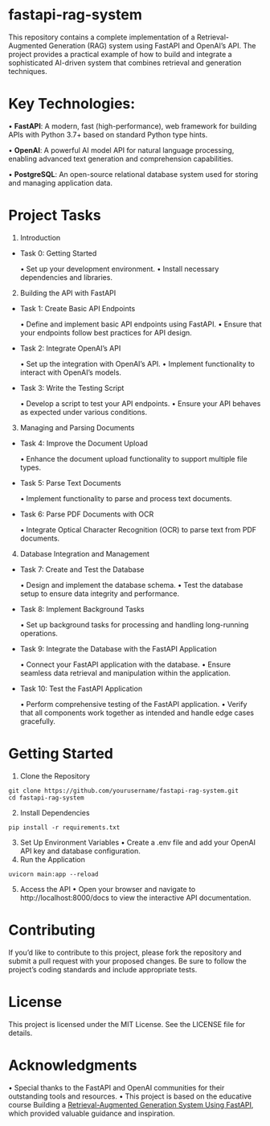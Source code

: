 # fastapi-rag-system
This repository contains a complete implementation of a Retrieval-Augmented Generation (RAG) system using FastAPI and OpenAI’s API. The project provides a practical example of how to build and integrate a sophisticated AI-driven system that combines retrieval and generation techniques.

# Key Technologies:

•	**FastAPI**: A modern, fast (high-performance), web framework for building APIs with Python 3.7+ based on standard Python type hints.

•	**OpenAI**: A powerful AI model API for natural language processing, enabling advanced text generation and comprehension capabilities.

•	**PostgreSQL**: An open-source relational database system used for storing and managing application data.

# Project Tasks

1. Introduction

- Task 0: Getting Started

	•	Set up your development environment.
	•	Install necessary dependencies and libraries.

2. Building the API with FastAPI

- Task 1: Create Basic API Endpoints

	•	Define and implement basic API endpoints using FastAPI.
	•	Ensure that your endpoints follow best practices for API design.

- Task 2: Integrate OpenAI’s API

	•	Set up the integration with OpenAI’s API.
	•	Implement functionality to interact with OpenAI’s models.

- Task 3: Write the Testing Script

	•	Develop a script to test your API endpoints.
	•	Ensure your API behaves as expected under various conditions.

3. Managing and Parsing Documents

- Task 4: Improve the Document Upload

	•	Enhance the document upload functionality to support multiple file types.

- Task 5: Parse Text Documents

	•	Implement functionality to parse and process text documents.

- Task 6: Parse PDF Documents with OCR

	•	Integrate Optical Character Recognition (OCR) to parse text from PDF documents.

4. Database Integration and Management

- Task 7: Create and Test the Database

	•	Design and implement the database schema.
	•	Test the database setup to ensure data integrity and performance.

- Task 8: Implement Background Tasks

	•	Set up background tasks for processing and handling long-running operations.

- Task 9: Integrate the Database with the FastAPI Application

	•	Connect your FastAPI application with the database.
	•	Ensure seamless data retrieval and manipulation within the application.

- Task 10: Test the FastAPI Application

	•	Perform comprehensive testing of the FastAPI application.
	•	Verify that all components work together as intended and handle edge cases gracefully.

# Getting Started
1.	Clone the Repository
``` 
git clone https://github.com/yourusername/fastapi-rag-system.git
cd fastapi-rag-system 
```
2.	Install Dependencies
```
pip install -r requirements.txt
```
3.	Set Up Environment Variables
	•	Create a .env file and add your OpenAI API key and database configuration.
4.	Run the Application
```
uvicorn main:app --reload
```
5.	Access the API
	•	Open your browser and navigate to http://localhost:8000/docs to view the interactive API documentation.
# Contributing

If you’d like to contribute to this project, please fork the repository and submit a pull request with your proposed changes. Be sure to follow the project’s coding standards and include appropriate tests.

# License

This project is licensed under the MIT License. See the LICENSE file for details.

# Acknowledgments
•	Special thanks to the FastAPI and OpenAI communities for their outstanding tools and resources.
•	This project is based on the educative course Building a [Retrieval-Augmented Generation System Using FastAPI](https://www.educative.io/projects/building-a-retrieval-augmented-generation-system-using-fastapi), which provided valuable guidance and inspiration.